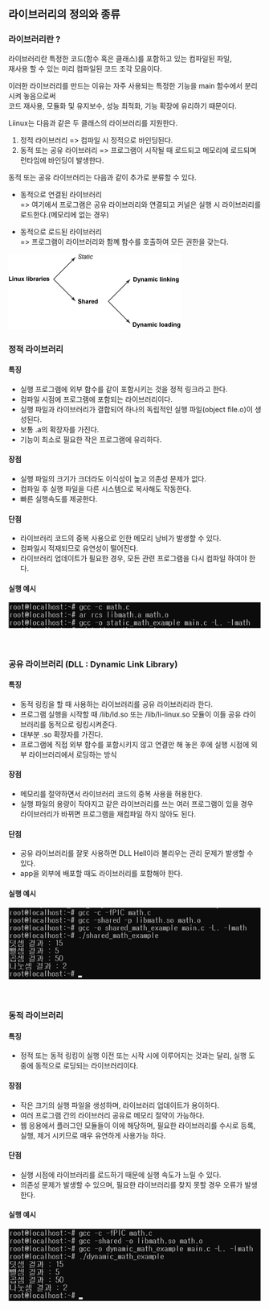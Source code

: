 ## 라이브러리의 정의와 종류

### 라이브러리란 ?
라이브러리란 특정한 코드(함수 혹은 클래스)를 포함하고 있는 컴파일된 파일,   
재사용 할 수 있는 미리 컴파일된 코드 조각 모음이다.    

이러한 라이브러리를 만드는 이유는 자주 사용되는 특정한 기능을 main 함수에서 분리시켜 놓음으로써  
 코드 재사용, 모듈화 및 유지보수, 성능 최적화, 기능 확장에 유리하기 때문이다.

 Liinux는 다음과 같은 두 클래스의 라이브러리를 지원한다.
 1. 정적 라이브러리 => 컴파일 시 정적으로 바인딩된다.
 2. 동적 또는 공유 라이브러리 => 프로그램이 시작될 때 로드되고 메모리에 로드되며 런타임에 바인딩이 발생한다.

동적 또는 공유 라이브러리는 다음과 같이 추가로 분류할 수 있다.
- 동적으로 연결된 라이브러리   
=> 여기에서 프로그램은 공유 라이브러리와 연결되고 커널은 실행 시 라이브러리를 로드한다.(메모리에 없는 경우)

- 동적으로 로드된 라이브러리  
=> 프로그램이 라이브러리와 함꼐 함수를 호출하여 모든 권한을 갖는다.

![Alt text](image.png)

### 정적 라이브러리


#### 특징
- 실행 프로그램에 외부 함수를 같이 포함시키는 것을 정적 링크라고 한다.
- 컴파일 시점에 프로그램에 포함되는 라이브러리이다.   
- 실행 파일과 라이브러리가 결합되어 하나의 독립적인 실행 파일(object file.o)이 생성된다.
- 보통 .a의 확장자를 가진다.
- 기능이 최소로 필요한 작은 프로그램에 유리하다.

#### 장점
- 실행 파일의 크기가 크더라도 이식성이 높고 의존성 문제가 없다.
- 컴파일 후 실행 파일을 다른 시스템으로 복사해도 작동한다.
- 빠른 실행속도를 제공한다.

#### 단점
- 라이브러리 코드의 중복 사용으로 인한 메모리 낭비가 발생할 수 있다.
- 컴파일시 적재되므로 유연성이 떨어진다.
- 라이브러리 업데이트가 필요한 경우, 모든 관련 프로그램을 다시 컴파일 하여야 한다.

#### 실행 예시
![Alt text](image-1.png)


<br>

### 공유 라이브러리 (DLL : Dynamic Link Library)

#### 특징
- 동적 링킹을 할 때 사용하는 라이브러리를 공유 라이브러리라 한다.
- 프로그램 실행을 시작할 때 /lib/ld.so 또는 /lib/li-linux.so 모듈이 이들 공유 라이브러리를 동적으로 링킹시켜준다.
- 대부분 .so 확장자를 가진다.
- 프로그램에 직접 외부 함수를 포함시키지 않고 연결만 해 놓은 후에 실행 시점에 외부 라이브러리에서 로딩하는 방식

#### 장점
- 메모리를 절약하면서 라이브러리 코드의 중복 사용을 허용한다.
- 실행 파일의 용량이 작아지고 같은 라이브러리를 쓰는 여러 프로그램이 있을 경우 라이브러리가 바뀌면 프로그램을 재컴파일 하지 않아도 된다.

#### 단점
- 공유 라이브러리를 잘못 사용하면 DLL Hell이라 불리우는 관리 문제가 발생할 수 있다.
- app을 외부에 배포할 때도 라이브러리를 포함해야 한다.

#### 실행 예시
![Alt text](image-2.png)

<br>

### 동적 라이브러리

#### 특징
- 정적 또는 동적 링킹이 실행 이전 또는 시작 시에 이루어지는 것과는 달리, 실행 도중에 동적으로 로딩되는 라이브러리이다.

#### 장점
- 작은 크기의 실행 파일을 생성하며, 라이브러리 업데이트가 용이하다.
- 여러 프로그램 간의 라이브러리 공유로 메모리 절약이 가능하다.
- 웹 응용에서 플러그인 모듈들이 이에 해당하며, 필요한 라이브러리를 수시로 등록, 실행, 제거 시키므로 매우 유연하게 사용가능 하다.

#### 단점
- 실행 시점에 라이브러리를 로드하기 때문에 실행 속도가 느릴 수 있다.
- 의존성 문제가 발생할 수 있으며, 필요한 라이브러리를 찾지 못할 경우 오류가 발생한다.

#### 실행 예시
![Alt text](image-3.png)
